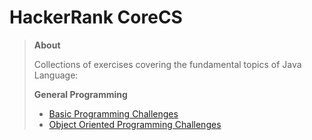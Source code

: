 # HackerRank CoreCS

>
> **About**
>
> Collections of exercises covering the fundamental topics of Java Language:
>
> **General Programming**
>
> * [Basic Programming Challenges](https://www.hackerrank.com/domains/core-cs/basic-programming)
> * [Object Oriented Programming Challenges](https://www.hackerrank.com/domains/core-cs/object-oriented-programming)
>
>
>
>
